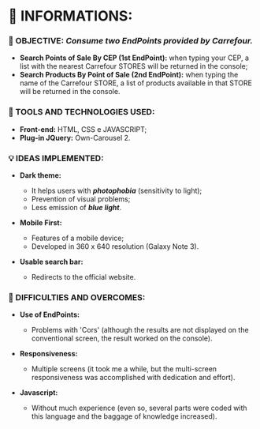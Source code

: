 # 🚀 INFORMATIONS:

### 🔎 OBJECTIVE: *Consume two EndPoints provided by Carrefour.*
- **Search Points of Sale By CEP (1st EndPoint):** when typing your CEP, a list with the nearest Carrefour STORES will be returned in the console;
- **Search Products By Point of Sale (2nd EndPoint):** when typing the name of the Carrefour STORE, a list of products available in that STORE will be returned in the console.

### 🔧 TOOLS AND TECHNOLOGIES USED:
- **Front-end:** HTML, CSS e JAVASCRIPT;
- **Plug-in JQuery:** Own-Carousel 2.

### 💡 IDEAS IMPLEMENTED:
- **Dark theme:**
    - It helps users with **_photophobia_** (sensitivity to light);
    - Prevention of visual problems;
    - Less emission of **_blue light_**.
    
- **Mobile First:**
    - Features of a mobile device;
    - Developed in 360 x 640 resolution (Galaxy Note 3).
    
- **Usable search bar:**
    - Redirects to the official website.
    
### 🧗 DIFFICULTIES AND OVERCOMES:
- **Use of EndPoints:** 
    - Problems with 'Cors' (although the results are not displayed on the conventional screen, the result worked on the console).

- **Responsiveness:** 
    - Multiple screens (it took me a while, but the multi-screen responsiveness was accomplished with dedication and effort).

- **Javascript:**
    - Without much experience (even so, several parts were coded with this language and the baggage of knowledge increased).
